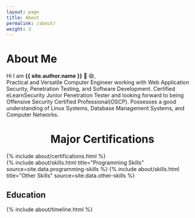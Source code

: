 ```yaml
---
layout: page
title: About
permalink: /about/
weight: 3
---
```


# **About Me**

Hi I am **{{ site.author.name }}** :wave: :smile:,<br>
Practical and Versatile Computer Engineer working with Web Application Security, Penetration Testing, and Software Development. Certified eLearnSecurity Junior Penetration Tester and looking forward to being Offensive Security Certified Professional(OSCP). Possesses a good understanding of Linux Systems, Database Management Systems, and Computer Networks.

<div style="text-align: center">
<h1>Major Certifications</h1>
</div>

<div class="row">
{% include about/certifications.html %}
</div>

<div class="row">
{% include about/skills.html title="Programming Skills" source=site.data.programming-skills %}
{% include about/skills.html title="Other Skills" source=site.data.other-skills %}
</div>

## Education

<div class="row">
{% include about/timeline.html %}
</div>
